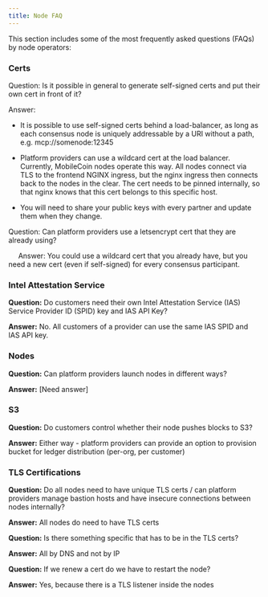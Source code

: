 ```yaml
---
title: Node FAQ
---
```

This section includes some of the most frequently asked questions (FAQs) by node operators:

### Certs

Question: Is it possible in general to generate self-signed certs and put their own cert in front of it?

Answer:

-   It is possible to use self-signed certs behind a load-balancer, as long as each consensus node is uniquely addressable by a URI without a path, e.g. mcp://somenode:12345

-   Platform providers can use a wildcard cert at the load balancer. Currently, MobileCoin nodes operate this way. All nodes connect via TLS to the frontend NGINX ingress, but the nginx ingress then connects back to the nodes in the clear. The cert needs to be pinned internally, so that nginx knows that this cert belongs to this specific host. 

-   You will need to share your public keys with every partner and update them when they change.

Question: Can platform providers use a letsencrypt cert that they are already using?

     Answer: You could use a wildcard cert that you already have, but you need a new cert (even if self-signed) for every consensus participant.

### Intel Attestation Service

**Question:** Do customers need their own Intel Attestation Service (IAS) Service Provider ID (SPID) key and IAS API Key?

**Answer:** No. All customers of a provider can use the same IAS SPID and IAS API key.

### Nodes

**Question:** Can platform providers launch nodes in different ways?

**Answer:**  [Need answer]

### S3

**Question:** Do customers control whether their node pushes blocks to S3?

**Answer:** Either way - platform providers can provide an option to provision bucket for ledger distribution (per-org, per customer)

### TLS Certifications

**Question:** Do all nodes need to have unique TLS certs / can platform providers manage bastion hosts and have insecure connections between nodes internally?

**Answer:** All nodes do need to have TLS certs

**Question:** Is there something specific that has to be in the TLS certs?

**Answer:** All by DNS and not by IP

**Question:** If we renew a cert do we have to restart the node?

**Answer:** Yes, because there is a TLS listener inside the nodes